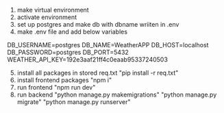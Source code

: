 1. make virtual environment
2. activate environment
3. set up postgres and make db with dbname wriiten in .env
4. make .env file and add below variables

DB_USERNAME=postgres
DB_NAME=WeatherAPP
DB_HOST=localhost
DB_PASSWORD=postgres
DB_PORT=5432
WEATHER_API_KEY=192e3aaf21ff4c0eaab95337240503

5. install all packages in stored req.txt "pip install -r req.txt"
6. install frontend packages "npm i"
7. run frontend "npm run dev"
8. run backend
   "python manage.py makemigrations"
   "python manage.py migrate"
   "python manage.py runserver"
